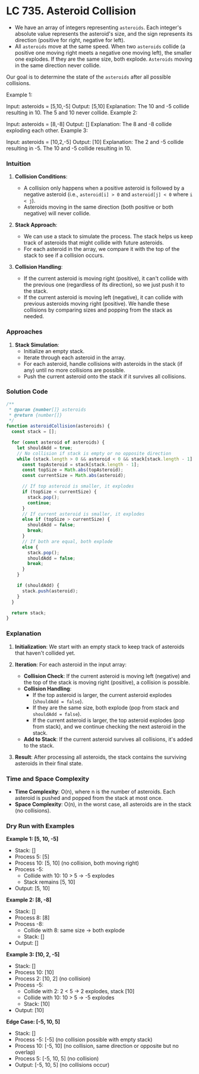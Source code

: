 # LC 735. Asteroid Collision

- We have an array of integers representing `asteroids`. Each integer's absolute value represents the asteroid's size, and the sign represents its direction (positive for right, negative for left).
- All `asteroids` move at the same speed. When two `asteroids` collide (a positive one moving right meets a negative one moving left), the smaller one explodes. If they are the same size, both explode. `Asteroids` moving in the same direction never collide.

Our goal is to determine the state of the `asteroids` after all possible collisions.

Example 1:

Input: asteroids = [5,10,-5]
Output: [5,10]
Explanation: The 10 and -5 collide resulting in 10. The 5 and 10 never collide.
Example 2:

Input: asteroids = [8,-8]
Output: []
Explanation: The 8 and -8 collide exploding each other.
Example 3:

Input: asteroids = [10,2,-5]
Output: [10]
Explanation: The 2 and -5 collide resulting in -5. The 10 and -5 collide resulting in 10.

### Intuition

1. **Collision Conditions**:

   - A collision only happens when a positive asteroid is followed by a negative asteroid (i.e., `asteroid[i] > 0` and `asteroid[j] < 0` where `i < j`).
   - Asteroids moving in the same direction (both positive or both negative) will never collide.

2. **Stack Approach**:

   - We can use a stack to simulate the process. The stack helps us keep track of asteroids that might collide with future asteroids.
   - For each asteroid in the array, we compare it with the top of the stack to see if a collision occurs.

3. **Collision Handling**:
   - If the current asteroid is moving right (positive), it can't collide with the previous one (regardless of its direction), so we just push it to the stack.
   - If the current asteroid is moving left (negative), it can collide with previous asteroids moving right (positive). We handle these collisions by comparing sizes and popping from the stack as needed.

### Approaches

1. **Stack Simulation**:
   - Initialize an empty stack.
   - Iterate through each asteroid in the array.
   - For each asteroid, handle collisions with asteroids in the stack (if any) until no more collisions are possible.
   - Push the current asteroid onto the stack if it survives all collisions.

### Solution Code

```javascript
/**
 * @param {number[]} asteroids
 * @return {number[]}
 */
function asteroidCollision(asteroids) {
  const stack = [];

  for (const asteroid of asteroids) {
    let shouldAdd = true;
    // No collision if stack is empty or no opposite direction
    while (stack.length > 0 && asteroid < 0 && stack[stack.length - 1] > 0) {
      const topAsteroid = stack[stack.length - 1];
      const topSize = Math.abs(topAsteroid);
      const currentSize = Math.abs(asteroid);

      // If top asteroid is smaller, it explodes
      if (topSize < currentSize) {
        stack.pop();
        continue;
      }
      // If current asteroid is smaller, it explodes
      else if (topSize > currentSize) {
        shouldAdd = false;
        break;
      }
      // If both are equal, both explode
      else {
        stack.pop();
        shouldAdd = false;
        break;
      }
    }

    if (shouldAdd) {
      stack.push(asteroid);
    }
  }

  return stack;
}
```

### Explanation

1. **Initialization**: We start with an empty stack to keep track of asteroids that haven't collided yet.

2. **Iteration**: For each asteroid in the input array:

   - **Collision Check**: If the current asteroid is moving left (negative) and the top of the stack is moving right (positive), a collision is possible.
   - **Collision Handling**:
     - If the top asteroid is larger, the current asteroid explodes (`shouldAdd = false`).
     - If they are the same size, both explode (pop from stack and `shouldAdd = false`).
     - If the current asteroid is larger, the top asteroid explodes (pop from stack), and we continue checking the next asteroid in the stack.
   - **Add to Stack**: If the current asteroid survives all collisions, it's added to the stack.

3. **Result**: After processing all asteroids, the stack contains the surviving asteroids in their final state.

### Time and Space Complexity

- **Time Complexity**: O(n), where n is the number of asteroids. Each asteroid is pushed and popped from the stack at most once.
- **Space Complexity**: O(n), in the worst case, all asteroids are in the stack (no collisions).

### Dry Run with Examples

**Example 1: [5, 10, -5]**

- Stack: []
- Process 5: [5]
- Process 10: [5, 10] (no collision, both moving right)
- Process -5:
  - Collide with 10: 10 > 5 → -5 explodes
  - Stack remains [5, 10]
- Output: [5, 10]

**Example 2: [8, -8]**

- Stack: []
- Process 8: [8]
- Process -8:
  - Collide with 8: same size → both explode
  - Stack: []
- Output: []

**Example 3: [10, 2, -5]**

- Stack: []
- Process 10: [10]
- Process 2: [10, 2] (no collision)
- Process -5:
  - Collide with 2: 2 < 5 → 2 explodes, stack [10]
  - Collide with 10: 10 > 5 → -5 explodes
  - Stack: [10]
- Output: [10]

**Edge Case: [-5, 10, 5]**

- Stack: []
- Process -5: [-5] (no collision possible with empty stack)
- Process 10: [-5, 10] (no collision, same direction or opposite but no overlap)
- Process 5: [-5, 10, 5] (no collision)
- Output: [-5, 10, 5] (no collisions occur)
